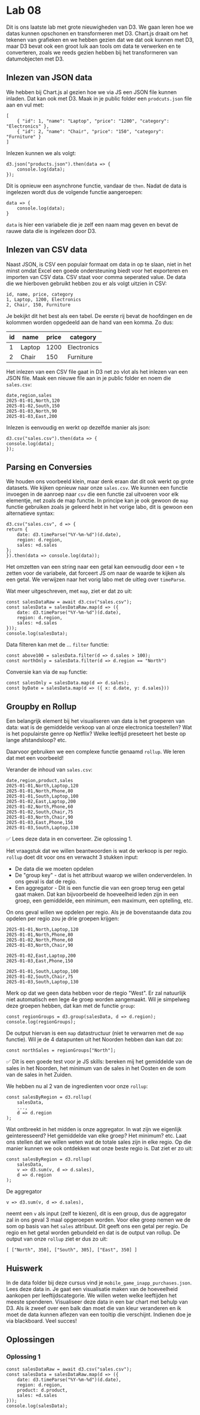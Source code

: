 # Lab 08
Dit is ons laatste lab met grote nieuwigheden van D3. We gaan leren hoe we datas kunnen opschonen en transformeren met D3. Chart.js draait om het tekenen van grafieken en we hebben gezien dat we dat ook kunnen met D3, maar D3 bevat ook een groot luik aan tools om data te verwerken en te converteren, zoals we reeds gezien hebben bij het transformeren van datumobjecten met D3.

## Inlezen van JSON data
We hebben bij Chart.js al gezien hoe we via JS een JSON file kunnen inladen. Dat kan ook met D3. Maak in je public folder een `prodcuts.json` file aan en vul met:

    [
        { "id": 1, "name": "Laptop", "price": "1200", "category": "Electronics" },
        { "id": 2, "name": "Chair", "price": "150", "category": "Furniture" }
    ]

Inlezen kunnen we als volgt:

    d3.json("products.json").then(data => {
        console.log(data);
    });

Dit is opnieuw een asynchrone functie, vandaar de `then`. Nadat de data is ingelezen wordt dus de volgende functie aangeroepen:

    data => {
        console.log(data);
    }

`data` is hier een variabele die je zelf een naam mag geven en bevat de rauwe data die is ingelezen door D3.

## Inlezen van CSV data
Naast JSON, is CSV een populair formaat om data in op te slaan, niet in het minst omdat Excel een goede ondersteuning biedt voor het exporteren en importen van CSV data. CSV staat voor comma seperated value. De data die we hierboven gebruikt hebben zou er als volgt uitzien in CSV:

    id, name, price, category
    1, Laptop, 1200, Electronics
    2, Chair, 150, Furniture

Je bekijkt dit het best als een tabel. De eerste rij bevat de hoofdingen en de kolommen worden opgedeeld aan de hand van een komma. Zo dus:

| id | name | price | category|
| -- | ---- | ----- | ------- |
| 1 | Laptop | 1200 | Electronics |
| 2 | Chair | 150 | Furniture |

Het inlezen van een CSV file gaat in D3 net zo vlot als het inlezen van een JSON file. Maak een nieuwe file aan in je public folder en noem die `sales.csv`:

    date,region,sales
    2025-01-01,North,120
    2025-01-02,South,150
    2025-01-03,North,90
    2025-01-03,East,200

Inlezen is eenvoudig en werkt op dezelfde manier als json:

    d3.csv("sales.csv").then(data => {
    console.log(data);
    });

## Parsing en Conversies
We houden ons voorbeeld klein, maar denk eraan dat dit ook werkt op grote datasets. We kijken opnieuw naar onze `sales.csv`. We kunnen een functie invoegen in de aanroep naar `csv` die een functie zal uitvoeren voor elk elementje, net zoals de map functie. In principe kan je ook gewoon de `map` functie gebruiken zoals je geleerd hebt in het vorige labo, dit is gewoon een alternatieve syntax:

    d3.csv("sales.csv", d => {
    return {
        date: d3.timeParse("%Y-%m-%d")(d.date),
        region: d.region,
        sales: +d.sales
    };
    }).then(data => console.log(data));

Het omzetten van een string naar een getal kan eenvoudig door een `+` te zetten voor de variabele, dat forceert JS om naar de waarde te kijken als een getal. We verwijzen naar het vorig labo met de uitleg over `timeParse`.

Wat meer uitgeschreven, met `map`, ziet er dat zo uit:

    const salesDataRaw = await d3.csv("sales.csv");
    const salesData = salesDataRaw.map(d => ({
        date: d3.timeParse("%Y-%m-%d")(d.date),
        region: d.region,
        sales: +d.sales
    }));
    console.log(salesData);

Data filteren kan met de ... `filter` functie:

    const above100 = salesData.filter(d => d.sales > 100);
    const northOnly = salesData.filter(d => d.region == "North")

Conversie kan via de `map` functie:

    const salesOnly = salesData.map(d => d.sales);
    const byDate = salesData.map(d => ({ x: d.date, y: d.sales}))

## Groupby en Rollup
Een belangrijk element bij het visualiseren van data is het groeperen van data: wat is de gemiddelde verkoop van al onze electronica toestellen? Wat is het populairste genre op Netflix? Welke leeftijd preseteert het beste op lange afstandsloop? etc.

Daarvoor gebruiken we een complexe functie genaamd `rollup`. We leren dat met een voorbeeld!

Verander de inhoud van `sales.csv`:

    date,region,product,sales
    2025-01-01,North,Laptop,120
    2025-01-01,North,Phone,80
    2025-01-01,South,Laptop,100
    2025-01-02,East,Laptop,200
    2025-01-02,North,Phone,60
    2025-01-02,South,Chair,75
    2025-01-03,North,Chair,90
    2025-01-03,East,Phone,150
    2025-01-03,South,Laptop,130

✅ Lees deze data in en converteer. Zie oplossing 1.

Het vraagstuk dat we willen beantwoorden is wat de verkoop is per regio. `rollup` doet dit voor ons en verwacht 3 stukken input:

- De data die we moeten opdelen
- De "group key" - dat is het attribuut waarop we willen onderverdelen. In ons geval is dat de regio.
- Een aggregator - Dit is een functie die van een groep terug een getal gaat maken. Dat kan bijvoorbeeld de hoeveelheid leden zijn in een groep, een gemiddelde, een minimum, een maximum, een optelling, etc.

On ons geval willen we opdelen per regio. Als je de bovenstaande data zou opdelen per regio zou je drie groepen krijgen:

    2025-01-01,North,Laptop,120
    2025-01-01,North,Phone,80
    2025-01-02,North,Phone,60
    2025-01-03,North,Chair,90

    2025-01-02,East,Laptop,200
    2025-01-03,East,Phone,150

    2025-01-01,South,Laptop,100
    2025-01-02,South,Chair,75
    2025-01-03,South,Laptop,130

Merk op dat we geen data hebben voor de rtegio "West". Er zal natuurlijk niet automatisch een lege 4e groep worden aangemaakt. Wil je simpelweg deze groepen hebben, dat kan met de functie `group`:

    const regionGroups = d3.group(salesData, d => d.region);
    console.log(regionGroups);

De output hiervan is een `map` datastructuur (niet te verwarren met de `map` functie). Wil je de 4 datapunten uit het Noorden hebben dan kan dat zo:

    const northSales = regionGroups["North"];

✅ Dit is een goede test voor je JS skills: bereken mij het gemiddelde van de sales in het Noorden, het minimum van de sales in het Oosten en de som van de sales in het Zuiden.

We hebben nu al 2 van de ingredienten voor onze `rollup`:

    const salesByRegion = d3.rollup(
        salesData,
        ...,
        d => d.region
    );

Wat ontbreekt in het midden is onze aggregator. In wat zijn we eigenlijk geinteresseerd? Het gemiddelde van elke groep? Het minimum? etc. Laat ons stellen dat we willen weten wat de totale sales zijn in elke regio. Op die manier kunnen we ook ontdekken wat onze beste regio is. Dat ziet er zo uit:

    const salesByRegion = d3.rollup(
        salesData,
        v => d3.sum(v, d => d.sales),  
        d => d.region                  
    );

De aggregator 

    v => d3.sum(v, d => d.sales),  

neemt een `v` als input (zelf te kiezen), dit is een group, dus de aggregator zal in ons geval 3 maal opgeroepen worden. Voor elke groep nemen we de som op basis van het `sales` attribuut. Dit geeft ons een getal per regio. De regio en het getal worden gebundeld en dat is de output van rollup. 
De output van onze `rollup` ziet er dus zo uit:

    [ ["North", 350], ["South", 305], ["East", 350] ]

## Huiswerk
In de data folder bij deze cursus vind je `mobile_game_inapp_purchases.json`. Lees deze data in. Je gaat een visualisatie maken van de hoeveelheid aankopen per leeftijdscategorie. We willen weten welke leeftijden het meeste spenderen.
Visualiseer deze data in een bar chart met behulp van D3. Als ik zweef over een balk dan moet die van kleur veranderen en ik moet de data kunnen aflezen van een tooltip die verschijnt. Indienen doe je via blackboard. Veel succes!

## Oplossingen
### Oplossing 1

    const salesDataRaw = await d3.csv("sales.csv");
    const salesData = salesDataRaw.map(d => ({
        date: d3.timeParse("%Y-%m-%d")(d.date),
        region: d.region,
        product: d.product,
        sales: +d.sales
    }));
    console.log(salesData);